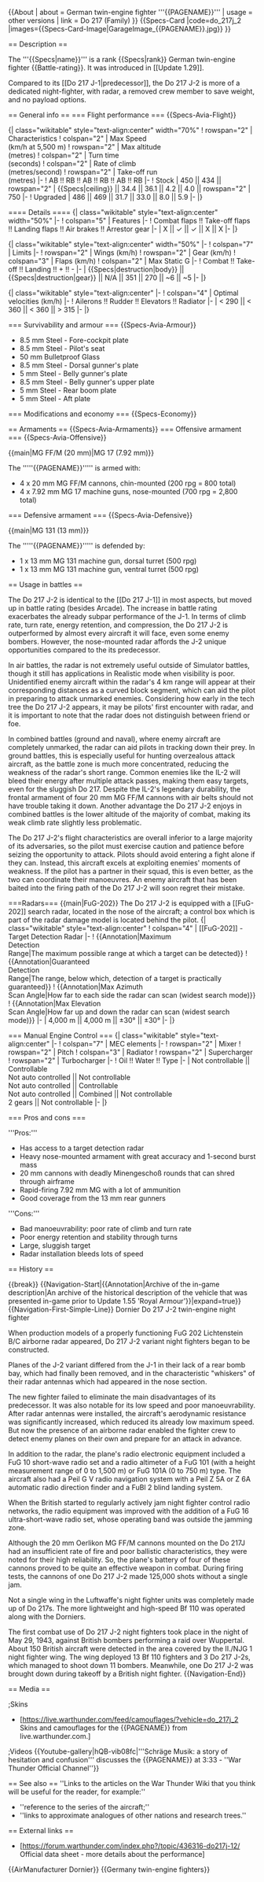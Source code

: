 {{About
| about = German twin-engine fighter '''{{PAGENAME}}'''
| usage = other versions
| link = Do 217 (Family)
}}
{{Specs-Card
|code=do_217j_2
|images={{Specs-Card-Image|GarageImage_{{PAGENAME}}.jpg}}
}}

== Description ==
<!-- ''In the description, the first part should be about the history of and the creation and combat usage of the aircraft, as well as its key features. In the second part, tell the reader about the aircraft in the game. Insert a screenshot of the vehicle, so that if the novice player does not remember the vehicle by name, he will immediately understand what kind of vehicle the article is talking about.'' -->
The '''{{Specs|name}}''' is a rank {{Specs|rank}} German twin-engine fighter {{Battle-rating}}. It was introduced in [[Update 1.29]].

Compared to its [[Do 217 J-1|predecessor]], the Do 217 J-2 is more of a dedicated night-fighter, with radar, a removed crew member to save weight, and no payload options.

== General info ==
=== Flight performance ===
{{Specs-Avia-Flight}}
<!-- ''Describe how the aircraft behaves in the air. Speed, manoeuvrability, acceleration and allowable loads - these are the most important characteristics of the vehicle.'' -->

{| class="wikitable" style="text-align:center" width="70%"
! rowspan="2" | Characteristics
! colspan="2" | Max Speed<br>(km/h at 5,500 m)
! rowspan="2" | Max altitude<br>(metres)
! colspan="2" | Turn time<br>(seconds)
! colspan="2" | Rate of climb<br>(metres/second)
! rowspan="2" | Take-off run<br>(metres)
|-
! AB !! RB !! AB !! RB !! AB !! RB
|-
! Stock
| 450 || 434 || rowspan="2" | {{Specs|ceiling}} || 34.4 || 36.1 || 4.2 || 4.0 || rowspan="2" | 750
|-
! Upgraded
| 486 || 469 || 31.7 || 33.0 || 8.0 || 5.9
|-
|}

==== Details ====
{| class="wikitable" style="text-align:center" width="50%"
|-
! colspan="5" | Features
|-
! Combat flaps !! Take-off flaps !! Landing flaps !! Air brakes !! Arrestor gear
|-
| X || ✓ || ✓ || X || X     <!-- ✓ -->
|-
|}

{| class="wikitable" style="text-align:center" width="50%"
|-
! colspan="7" | Limits
|-
! rowspan="2" | Wings (km/h)
! rowspan="2" | Gear (km/h)
! colspan="3" | Flaps (km/h)
! colspan="2" | Max Static G
|-
! Combat !! Take-off !! Landing !! + !! -
|-
| {{Specs|destruction|body}} || {{Specs|destruction|gear}} || N/A || 351 || 270 || ~6 || ~5
|-
|}

{| class="wikitable" style="text-align:center"
|-
! colspan="4" | Optimal velocities (km/h)
|-
! Ailerons !! Rudder !! Elevators !! Radiator
|-
| < 290 || < 360 || < 360 || > 315
|-
|}

=== Survivability and armour ===
{{Specs-Avia-Armour}}
<!-- ''Examine the survivability of the aircraft. Note how vulnerable the structure is and how secure the pilot is, whether the fuel tanks are armoured, etc. Describe the armour, if there is any, and also mention the vulnerability of other critical aircraft systems.'' -->

* 8.5 mm Steel - Fore-cockpit plate
* 8.5 mm Steel - Pilot's seat
* 50 mm Bulletproof Glass
* 8.5 mm Steel - Dorsal gunner's plate
* 5 mm Steel - Belly gunner's plate
* 8.5 mm Steel - Belly gunner's upper plate
* 5 mm Steel - Rear boom plate
* 5 mm Steel - Aft plate

=== Modifications and economy ===
{{Specs-Economy}}

== Armaments ==
{{Specs-Avia-Armaments}}
=== Offensive armament ===
{{Specs-Avia-Offensive}}
<!-- ''Describe the offensive armament of the aircraft, if any. Describe how effective the cannons and machine guns are in a battle, and also what belts or drums are better to use. If there is no offensive weaponry, delete this subsection.'' -->
{{main|MG FF/M (20 mm)|MG 17 (7.92 mm)}}

The '''''{{PAGENAME}}''''' is armed with:

* 4 x 20 mm MG FF/M cannons, chin-mounted (200 rpg = 800 total)
* 4 x 7.92 mm MG 17 machine guns, nose-mounted (700 rpg = 2,800 total)

=== Defensive armament ===
{{Specs-Avia-Defensive}}
<!-- ''Defensive armament with turret machine guns or cannons, crewed by gunners. Examine the number of gunners and what belts or drums are better to use. If defensive weaponry is not available, remove this subsection.'' -->
{{main|MG 131 (13 mm)}}

The '''''{{PAGENAME}}''''' is defended by:

* 1 x 13 mm MG 131 machine gun, dorsal turret (500 rpg)
* 1 x 13 mm MG 131 machine gun, ventral turret (500 rpg)

== Usage in battles ==
<!-- ''Describe the tactics of playing in the aircraft, the features of using aircraft in a team and advice on tactics. Refrain from creating a "guide" - do not impose a single point of view, but instead, give the reader food for thought. Examine the most dangerous enemies and give recommendations on fighting them. If necessary, note the specifics of the game in different modes (AB, RB, SB).'' -->
The Do 217 J-2 is identical to the [[Do 217 J-1]] in most aspects, but moved up in battle rating (besides Arcade). The increase in battle rating exacerbates the already subpar performance of the J-1. In terms of climb rate, turn rate, energy retention, and compression, the Do 217 J-2 is outperformed by almost every aircraft it will face, even some enemy bombers. However, the nose-mounted radar affords the J-2 unique opportunities compared to the its predecessor.

In air battles, the radar is not extremely useful outside of Simulator battles, though it still has applications in Realistic mode when visibility is poor. Unidentified enemy aircraft within the radar's 4 km range will appear at their corresponding distances as a curved block segment, which can aid the pilot in preparing to attack unmarked enemies. Considering how early in the tech tree the Do 217 J-2 appears, it may be pilots' first encounter with radar, and it is important to note that the radar does not distinguish between friend or foe.

In combined battles (ground and naval), where enemy aircraft are completely unmarked, the radar can aid pilots in tracking down their prey. In ground battles, this is especially useful for hunting overzealous attack aircraft, as the battle zone is much more concentrated, reducing the weakness of the radar's short range. Common enemies like the IL-2 will bleed their energy after multiple attack passes, making them easy targets, even for the sluggish Do 217. Despite the IL-2's legendary durability, the frontal armament of four 20 mm MG FF/M cannons with air belts should not have trouble taking it down. Another advantage the Do 217 J-2 enjoys in combined battles is the lower altitude of the majority of combat, making its weak climb rate slightly less problematic.

The Do 217 J-2's flight characteristics are overall inferior to a large majority of its adversaries, so the pilot must exercise caution and patience before seizing the opportunity to attack. Pilots should avoid entering a fight alone if they can. Instead, this aircraft excels at exploiting enemies' moments of weakness. If the pilot has a partner in their squad, this is even better, as the two can coordinate their manoeuvres. An enemy aircraft that has been baited into the firing path of the Do 217 J-2 will soon regret their mistake.

===Radars===
{{main|FuG-202}}
The Do 217 J-2 is equipped with a [[FuG-202]] search radar, located in the nose of the aircraft; a control box which is part of the radar damage model is located behind the pilot.
{| class="wikitable" style="text-align:center"
! colspan="4" | [[FuG-202]] - Target Detection Radar
|-
! {{Annotation|Maximum<br/>Detection<br/>Range|The maximum possible range at which a target can be detected}}
! {{Annotation|Guaranteed<br/>Detection<br/>Range|The range, below which, detection of a target is practically guaranteed}}
! {{Annotation|Max Azimuth<br/>Scan Angle|How far to each side the radar can scan (widest search mode)}}
! {{Annotation|Max Elevation<br/>Scan Angle|How far up and down the radar can scan (widest search mode)}}
|-
| 4,000 m || 4,000 m || ±30° || ±30°
|-
|}

=== Manual Engine Control ===
{| class="wikitable" style="text-align:center"
|-
! colspan="7" | MEC elements
|-
! rowspan="2" | Mixer
! rowspan="2" | Pitch
! colspan="3" | Radiator
! rowspan="2" | Supercharger
! rowspan="2" | Turbocharger
|-
! Oil !! Water !! Type
|-
| Not controllable || Controllable<br>Not auto controlled || Not controllable<br>Not auto controlled || Controllable<br>Not auto controlled || Combined || Not controllable<br>2 gears || Not controllable
|-
|}

=== Pros and cons ===
<!-- ''Summarise and briefly evaluate the vehicle in terms of its characteristics and combat effectiveness. Mark its pros and cons in the bulleted list. Try not to use more than 6 points for each of the characteristics. Avoid using categorical definitions such as "bad", "good" and the like - use substitutions with softer forms such as "inadequate" and "effective".'' -->

'''Pros:'''

* Has access to a target detection radar
* Heavy nose-mounted armament with great accuracy and 1-second burst mass
* 20 mm cannons with deadly Minengeschoß rounds that can shred through airframe
* Rapid-firing 7.92 mm MG with a lot of ammunition
* Good coverage from the 13 mm rear gunners

'''Cons:'''

* Bad manoeuvrability: poor rate of climb and turn rate
* Poor energy retention and stability through turns
* Large, sluggish target
* Radar installation bleeds lots of speed

== History ==
<!-- ''Describe the history of the creation and combat usage of the aircraft in more detail than in the introduction. If the historical reference turns out to be too long, take it to a separate article, taking a link to the article about the vehicle and adding a block "/History" (example: <nowiki>https://wiki.warthunder.com/(Vehicle-name)/History</nowiki>) and add a link to it here using the <code>main</code> template. Be sure to reference text and sources by using <code><nowiki><ref></ref></nowiki></code>, as well as adding them at the end of the article with <code><nowiki><references /></nowiki></code>. This section may also include the vehicle's dev blog entry (if applicable) and the in-game encyclopedia description (under <code><nowiki>=== In-game description ===</nowiki></code>, also if applicable).'' -->

{{break}}
{{Navigation-Start|{{Annotation|Archive of the in-game description|An archive of the historical description of the vehicle that was presented in-game prior to Update 1.55 'Royal Armour'}}|expand=true}}
{{Navigation-First-Simple-Line}}
Dornier Do 217 J-2 twin-engine night fighter

When production models of a properly functioning FuG 202 Lichtenstein B/C airborne radar appeared, Do 217 J-2 variant night fighters began to be constructed.

Planes of the J-2 variant differed from the J-1 in their lack of a rear bomb bay, which had finally been removed, and in the characteristic "whiskers" of their radar antennas which had appeared in the nose section.

The new fighter failed to eliminate the main disadvantages of its predecessor. It was also notable for its low speed and poor manoeuvrability. After radar antennas were installed, the aircraft's aerodynamic resistance was significantly increased, which reduced its already low maximum speed. But now the presence of an airborne radar enabled the fighter crew to detect enemy planes on their own and prepare for an attack in advance.

In addition to the radar, the plane's radio electronic equipment included a FuG 10 short-wave radio set and a radio altimeter of a FuG 101 (with a height measurement range of 0 to 1,500 m) or FuG 101A (0 to 750 m) type. The aircraft also had a Peil G V radio navigation system with a Peil Z 5A or Z 6A automatic radio direction finder and a FuBl 2 blind landing system.

When the British started to regularly actively jam night fighter control radio networks, the radio equipment was improved with the addition of a FuG 16 ultra-short-wave radio set, whose operating band was outside the jamming zone.

Although the 20 mm Oerlikon MG FF/M cannons mounted on the Do 217J had an insufficient rate of fire and poor ballistic characteristics, they were noted for their high reliability. So, the plane's battery of four of these cannons proved to be quite an effective weapon in combat. During firing tests, the cannons of one Do 217 J-2 made 125,000 shots without a single jam.

Not a single wing in the Luftwaffe's night fighter units was completely made up of Do 217s. The more lightweight and high-speed Bf 110 was operated along with the Dorniers.

The first combat use of Do 217 J-2 night fighters took place in the night of May 29, 1943, against British bombers performing a raid over Wuppertal. About 150 British aircraft were detected in the area covered by the II./NJG 1 night fighter wing. The wing deployed 13 Bf 110 fighters and 3 Do 217 J-2s, which managed to shoot down 11 bombers. Meanwhile, one Do 217 J-2 was brought down during takeoff by a British night fighter.
{{Navigation-End}}

== Media ==
<!-- ''Excellent additions to the article would be video guides, screenshots from the game, and photos.'' -->

;Skins
* [https://live.warthunder.com/feed/camouflages/?vehicle=do_217j_2 Skins and camouflages for the {{PAGENAME}} from live.warthunder.com.]

;Videos
{{Youtube-gallery|hQB-vib08fc|'''Schräge Musik: a story of hesitation and confusion''' discusses the {{PAGENAME}} at 3:33 - ''War Thunder Official Channel''}}

== See also ==
''Links to the articles on the War Thunder Wiki that you think will be useful for the reader, for example:''
* ''reference to the series of the aircraft;''
* ''links to approximate analogues of other nations and research trees.''

== External links ==
<!-- ''Paste links to sources and external resources, such as:''
* ''topic on the official game forum;''
* ''other literature.'' -->

* [https://forum.warthunder.com/index.php?/topic/436316-do217j-12/ Official data sheet - more details about the performance]

{{AirManufacturer Dornier}}
{{Germany twin-engine fighters}}